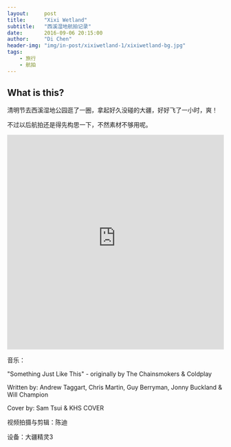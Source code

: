 ```yaml
---
layout:     post
title:      "Xixi Wetland"
subtitle:   "西溪湿地航拍记录"
date:       2016-09-06 20:15:00
author:     "Di Chen"
header-img: "img/in-post/xixiwetland-1/xixiwetland-bg.jpg"
tags:
    - 旅行
    - 航拍 
---
```



## What is this?

清明节去西溪湿地公园逛了一圈，拿起好久没碰的大疆，好好飞了一小时，爽！

不过以后航拍还是得先构思一下，不然素材不够用呢。


<iframe height="498" width="100%" src="http://chendi.oss-cn-shanghai.aliyuncs.com/videos/xixi_small.mp4" frameborder="0" allowfullscreen></iframe>

音乐：

"Something Just Like This" - originally by The Chainsmokers & Coldplay 

Written by: Andrew Taggart, Chris Martin, Guy Berryman, Jonny Buckland & Will Champion

Cover by: Sam Tsui & KHS COVER

视频拍摄与剪辑：陈迪

设备：大疆精灵3
